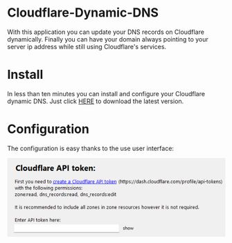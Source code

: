 # Cloudflare-Dynamic-DNS
With this application you can update your DNS records on Cloudflare dynamically. Finally you can have your domain always pointing to your server ip address while still
using Cloudflare's services.


# Install
In less than ten minutes you can install and configure your Cloudflare dynamic DNS. Just click [HERE](https://github.com/Random-typ/Cloudflare-Dynamic-DNS/releases) to download the latest version.


# Configuration
The configuration is easy thanks to the use user interface:

![configuration1.png](readme/configuration1.png?raw=true)
